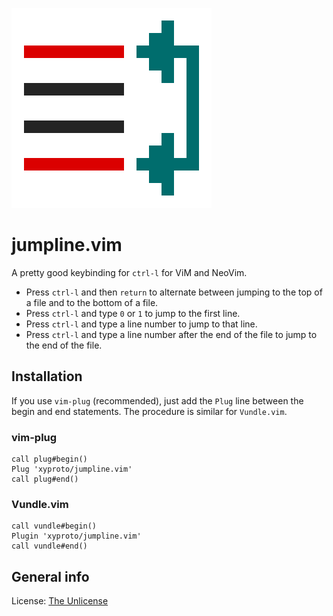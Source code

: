 ![logo](img/jumpline.svg)

# jumpline.vim

A pretty good keybinding for `ctrl-l` for ViM and NeoVim.

* Press `ctrl-l` and then `return` to alternate between jumping to the top of a file and to the bottom of a file.
* Press `ctrl-l` and type `0` or `1` to jump to the first line.
* Press `ctrl-l` and type a line number to jump to that line.
* Press `ctrl-l` and type a line number after the end of the file to jump to the end of the file.

## Installation

If you use `vim-plug` (recommended), just add the `Plug` line between the begin and end statements.
The procedure is similar for `Vundle.vim`.

### vim-plug

    call plug#begin()
    Plug 'xyproto/jumpline.vim'
    call plug#end()

### Vundle.vim

    call vundle#begin()
    Plugin 'xyproto/jumpline.vim'
    call vundle#end()

## General info

License: [The Unlicense](https://choosealicense.com/licenses/unlicense/)
